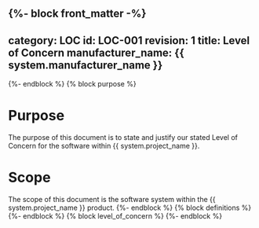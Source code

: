 {%- block front_matter -%}
---
category: LOC
id: LOC-001
revision: 1
title: Level of Concern
manufacturer_name: {{ system.manufacturer_name }}
---
{%- endblock %}
{% block purpose %}
# Purpose

The purpose of this document is to state and justify our stated Level of Concern for the software within {{ system.project_name }}.

# Scope

The scope of this document is the software system within the {{ system.project_name }} product.
{%- endblock %}
{% block definitions %}
{%- endblock %}
{% block level_of_concern %}
{%- endblock %}
